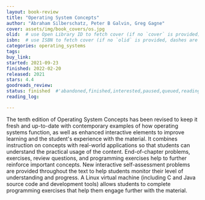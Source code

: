 ```yaml
---
layout: book-review
title: "Operating System Concepts"
author: "Abraham Silberschatz, Peter B Galvin, Greg Gagne"
cover: assets/img/book_covers/os.jpg
olid:  # use Open Library ID to fetch cover (if no `cover` is provided)
isbn:  # use ISBN to fetch cover (if no `olid` is provided, dashes are optional)
categories: operating_systems
tags: 
buy_link: 
started: 2021-09-23
finished: 2022-02-20
released: 2021
stars: 4.4
goodreads_review:
status: finished  #'abandoned,finished,interested,paused,queued,reading,reread'
reading_log:

---
```


The tenth edition of Operating System Concepts has been revised to keep it fresh and up-to-date with contemporary examples of how operating systems function, as well as enhanced interactive elements to improve learning and the student's experience with the material. It combines instruction on concepts with real-world applications so that students can understand the practical usage of the content. End-of-chapter problems, exercises, review questions, and programming exercises help to further reinforce important concepts. New interactive self-assessment problems are provided throughout the text to help students monitor their level of understanding and progress. A Linux virtual machine (including C and Java source code and development tools) allows students to complete programming exercises that help them engage further with the material.